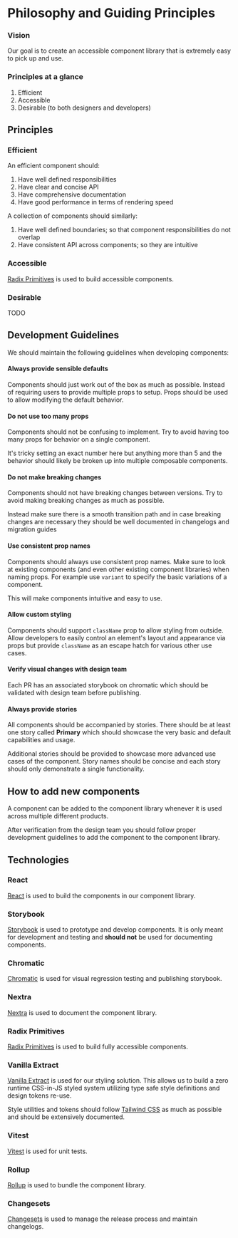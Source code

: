 # Philosophy and Guiding Principles

### Vision

Our goal is to create an accessible component library that is extremely easy to pick up and use.

### Principles at a glance

1. Efficient
2. Accessible
3. Desirable (to both designers and developers)

## Principles

### Efficient

An efficient component should:

1. Have well defined responsibilities
2. Have clear and concise API
3. Have comprehensive documentation
4. Have good performance in terms of rendering speed

A collection of components should similarly:

1. Have well defined boundaries; so that component responsibilities do not overlap
2. Have consistent API across components; so they are intuitive

### Accessible

[Radix Primitives](https://www.radix-ui.com/primitives) is used to build accessible components.

### Desirable

TODO

## Development Guidelines

We should maintain the following guidelines when developing components:

#### Always provide sensible defaults

Components should just work out of the box as much as possible. Instead of requiring users to provide multiple props to setup. Props should be used to allow modifying the default behavior.

#### Do not use too many props

Components should not be confusing to implement. Try to avoid having too many props for behavior on a single component.

It's tricky setting an exact number here but anything more than 5 and the behavior should likely be broken up into multiple composable components.

#### Do not make breaking changes

Components should not have breaking changes between versions. Try to avoid making breaking changes as much as possible.

Instead make sure there is a smooth transition path and in case breaking changes are necessary they should be well documented in changelogs and migration guides

#### Use consistent prop names

Components should always use consistent prop names. Make sure to look at existing components (and even other existing component libraries) when naming props. For example use `variant` to specify the basic variations of a component.

This will make components intuitive and easy to use.

#### Allow custom styling

Components should support `className` prop to allow styling from outside. Allow developers to easily control an element's layout and appearance via props but provide `className` as an escape hatch for various other use cases.

#### Verify visual changes with design team

Each PR has an associated storybook on chromatic which should be validated with design team before publishing.

#### Always provide stories

All components should be accompanied by stories. There should be at least one story called **Primary** which should showcase the very basic and default capabilities and usage.

Additional stories should be provided to showcase more advanced use cases of the component. Story names should be concise and each story should only demonstrate a single functionality.

## How to add new components

A component can be added to the component library whenever it is used across multiple different products.

After verification from the design team you should follow proper development guidelines to add the component to the component library.

## Technologies

### React

[React](https://react.dev/) is used to build the components in our component library.

### Storybook

[Storybook](https://storybook.js.org/) is used to prototype and develop components. It is only meant for development and testing and **should not** be used for documenting components.

### Chromatic

[Chromatic](https://www.chromatic.com/) is used for visual regression testing and publishing storybook.

### Nextra

[Nextra](https://nextra.site/docs/docs-theme/start) is used to document the component library.

### Radix Primitives

[Radix Primitives](https://www.radix-ui.com/primitives) is used to build fully accessible components.

### Vanilla Extract

[Vanilla Extract](https://vanilla-extract.style/) is used for our styling solution. This allows us to build a zero runtime CSS-in-JS styled system utilizing type safe style definitions and design tokens re-use.

Style utilities and tokens should follow [Tailwind CSS](https://tailwindcss.com/) as much as possible and should be extensively documented.

### Vitest

[Vitest](https://vitest.dev/) is used for unit tests.

### Rollup

[Rollup](https://rollupjs.org/) is used to bundle the component library.

### Changesets

[Changesets](https://github.com/changesets/changesets) is used to manage the release process and maintain changelogs.
